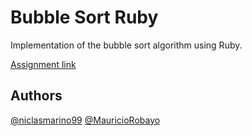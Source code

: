 # Bubble Sort Ruby

Implementation of the bubble sort algorithm using Ruby.

[Assignment link](https://www.theodinproject.com/courses/ruby-programming/lessons/advanced-building-blocks)

## Authors

[@niclasmarino99](https://github.com/nicolasmarino99)
[@MauricioRobayo](https://github.com/MauricioRobayo)